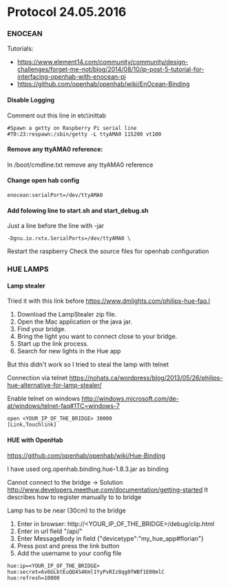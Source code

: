 # Protocol 24.05.2016

### ENOCEAN
Tutorials:
 * https://www.element14.com/community/community/design-challenges/forget-me-not/blog/2014/08/10/ip-post-5-tutorial-for-interfacing-openhab-with-enocean-pi
 * https://github.com/openhab/openhab/wiki/EnOcean-Binding

#### Disable Logging
Comment out this line in etc\inittab
```
#Spawn a getty on Raspberry Pi serial line
#T0:23:respawn:/sbin/getty -L ttyAMA0 115200 vt100
```
#### Remove any ttyAMA0 reference:
In /boot/cmdline.txt remove any ttyAMA0 reference

#### Change open hab config
```
enocean:serialPort=/dev/ttyAMA0
```

#### Add folowing line to start.sh and start_debug.sh
Just a line before the line with -jar
```
-Dgnu.io.rxtx.SerialPorts=/dev/ttyAMA0 \
```

Restart the raspberry
Check the source files for openhab configuration

### HUE LAMPS
#### Lamp stealer
Tried it with this link before
https://www.dmlights.com/philips-hue-faq.l

1) Download the LampStealer zip file.
2) Open the Mac application or the java jar.
3) Find your bridge.
4) Bring the light you want to connect close to your bridge.
5) Start up the link process.
6) Search for new lights in the Hue app

But this didn't work so I tried to steal the lamp with telnet

Connection via telnet
https://nohats.ca/wordpress/blog/2013/05/26/philips-hue-alternative-for-lamp-stealer/

Enable telnet on windows
http://windows.microsoft.com/de-at/windows/telnet-faq#1TC=windows-7
```
open <YOUR_IP_OF_THE_BRIDGE> 30000
[Link,Touchlink]
```

#### HUE with OpenHab
https://github.com/openhab/openhab/wiki/Hue-Binding

I have used org.openhab.binding.hue-1.8.3.jar as binding

Cannot connect to the bridge
-> Solution
http://www.developers.meethue.com/documentation/getting-started
It describes how to register manually to to bridge

Lamp has to be near (30cm) to the bridge

1) Enter in browser: http://<YOUR_IP_OF_THE_BRIDGE>/debug/clip.html
2) Enter in url field "/api/"
3) Enter MessageBody in field {"devicetype":"my_hue_app#florian"}
4) Press post and press the link button
5) Add the username to your config file
```
hue:ip=<YOUR_IP_OF_THE_BRIDGE>
hue:secret=6v6GLbtEuQQ4S4Kml1YyPvRIz8qg0fWBf1E00mlC
hue:refresh=10000
```
